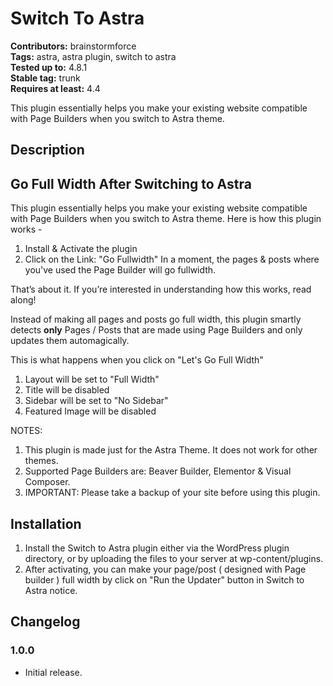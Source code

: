 # Switch To Astra #
**Contributors:** brainstormforce  
**Tags:** astra, astra plugin, switch to astra  
**Tested up to:** 4.8.1  
**Stable tag:** trunk  
**Requires at least:** 4.4  

This plugin essentially helps you make your existing website compatible with Page Builders when you switch to Astra theme.

## Description ##

<h2>Go Full Width After Switching to Astra</h2>

This plugin essentially helps you make your existing website compatible with Page Builders when you switch to Astra theme. Here is how this plugin works - 

1. Install & Activate the plugin
1. Click on the Link: "Go Fullwidth"
In a moment, the pages & posts where you've used the Page Builder will go fullwidth.

That’s about it. If you’re interested in understanding how this works, read along!

Instead of making all pages and posts go full width, this plugin smartly detects <strong>only</strong> Pages / Posts that are made using Page Builders and only updates them automagically.

This is what happens when you click on "Let's Go Full Width"

1. Layout will be set to "Full Width"
1. Title will be disabled
1. Sidebar will be set to "No Sidebar"
1. Featured Image will be disabled

NOTES: 

1. This plugin is made just for the Astra Theme. It does not work for other themes.
1. Supported Page Builders are: Beaver Builder, Elementor & Visual Composer.
1. IMPORTANT: Please take a backup of your site before using this plugin.

## Installation ##

1. Install the Switch to Astra plugin either via the WordPress plugin directory, or by uploading the files to your server at wp-content/plugins.
2. After activating, you can make your page/post ( designed with Page builder ) full width by click on "Run the Updater" button in Switch to Astra notice.

## Changelog ##

### 1.0.0 ###
* Initial release.